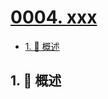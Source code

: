 # [0004. xxx](https://github.com/Tdahuyou/TNotes.leetcode/tree/main/notes/0004.%20xxx)

<!-- region:toc -->

- [1. 📝 概述](#1--概述)

<!-- endregion:toc -->

## 1. 📝 概述
